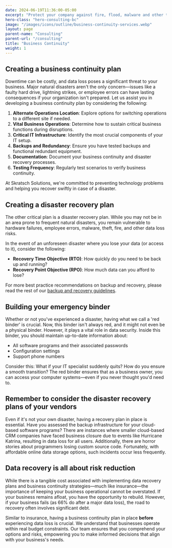 ```yaml
---
date: 2024-06-19T11:36:00-05:00
excerpt: "Protect your company against fire, flood, malware and other threats before they happen. We help you keep your data safe and get you back in business quickly."
hero-class: "hero-consulting-bc"
image: "/images/icons/outline/business-continuity-services.webp"
layout: page
parent-name: "Consulting"
parent-url: "/consulting"
title: "Business Continuity"
weight: 1
---
```


## Creating a business continuity plan

Downtime can be costly, and data loss poses a significant threat to your business. Major natural disasters aren't the only concern—issues like a faulty hard drive, lightning strikes, or employee errors can have lasting consequences if your organization isn't prepared. Let us assist you in developing a business continuity plan by considering the following:

1. **Alternate Operations Location**: Explore options for switching operations to a different site if needed.
2. **Vital Business Operations**: Determine how to sustain critical business functions during disruptions.
3. **Critical IT Infrastructure**: Identify the most crucial components of your IT setup.
4. **Backups and Redundancy**: Ensure you have tested backups and functional redundant equipment.
5. **Documentation**: Document your business continuity and disaster recovery processes.
6. **Testing Frequency**: Regularly test scenarios to verify business continuity.

At Skratsch Solutions, we're committed to preventing technology problems and helping you recover swiftly in case of a disaster.

## Creating a disaster recovery plan

The other critical plan is a disaster recovery plan. While you may not be in an area prone to frequent natural disasters, you remain vulnerable to hardware failures, employee errors, malware, theft, fire, and other data loss risks.

In the event of an unforeseen disaster where you lose your data (or access to it), consider the following:

- **Recovery Time Objective (RTO)**: How quickly do you need to be back up and running?
- **Recovery Point Objective (RPO)**: How much data can you afford to lose?

For more best practice recommendations on backup and recovery, please read the rest of our [backup and recovery guidelines](/it-services/backup-and-recovery).

## Building your emergency binder

Whether or not you've experienced a disaster, having what we call a 'red binder' is crucial. Now, this binder isn't always red, and it might not even be a physical binder. However, it plays a vital role in data security. Inside this binder, you should maintain up-to-date information about:

- All software programs and their associated passwords
- Configuration settings
- Support phone numbers

Consider this: What if your IT specialist suddenly quits? How do you ensure a smooth transition? The red binder ensures that as a business owner, you can access your computer systems—even if you never thought you'd need to.

## Remember to consider the disaster recovery plans of your vendors

Even if it's not your own disaster, having a recovery plan in place is essential. Have you assessed the backup infrastructure for your cloud-based software programs? There are instances where smaller cloud-based CRM companies have faced business closure due to events like Hurricane Katrina, resulting in data loss for all users. Additionally, there are horror stories about programmers losing custom source code. Fortunately, with affordable online data storage options, such incidents occur less frequently.

## Data recovery is all about risk reduction

While there is a tangible cost associated with implementing data recovery plans and business continuity strategies—much like insurance—the importance of keeping your business operational cannot be overstated. If your business remains afloat, you have the opportunity to rebuild. However, if your business fails (as 66% do after a major data loss), the road to recovery often involves significant debt.

Similar to insurance, having a business continuity plan in place **before** experiencing data loss is crucial. We understand that businesses operate within real budget constraints. Our team ensures that you comprehend your options and risks, empowering you to make informed decisions that align with your business's needs.
